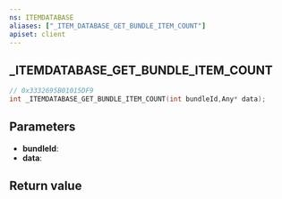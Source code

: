 ```yaml
---
ns: ITEMDATABASE
aliases: ["_ITEM_DATABASE_GET_BUNDLE_ITEM_COUNT"]
apiset: client
---
```

## _ITEMDATABASE_GET_BUNDLE_ITEM_COUNT

```c
// 0x3332695B01015DF9
int _ITEMDATABASE_GET_BUNDLE_ITEM_COUNT(int bundleId,Any* data);
```


## Parameters
* **bundleId**:
* **data**:

## Return value

